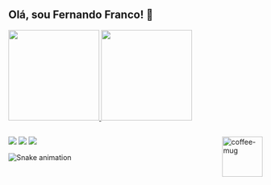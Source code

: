 ## Olá, sou Fernando Franco! 👋

<div>
  <a href="https://github.com/FernandoFranco06">
  <img height="180em" src="https://github-readme-stats.vercel.app/api?username=fernandofranco06&show_icons=true&theme=dark&include_all_commits=true&count_private=true"/>
  <img height="180em" src="https://github-readme-stats.vercel.app/api/top-langs/?username=fernandofranco06&layout=compact&langs_count=16&theme=dark"/>
</div>

<img align="right" height="80" width="auto" alt="coffee-mug" src="https://media4.giphy.com/media/XrQBv6QBqk6q52PzAo/giphy.gif?cid=6c09b952lq0881knkh4imbshx89605md3o0hsglw4s9e6kq7&ep=v1_gifs_search&rid=giphy.gif&ct=g">

##

<div>
  <a href="https://www.instagram.com/fernando_franco.06/" target="_blank"><img src="https://img.shields.io/badge/Instagram-E4405F?style=for-the-badge&logo=instagram&logoColor=white" target="_blank"></a>
  <a href="mailto:fernandorfranco06@gmail.com" target="_blank"><img src="https://img.shields.io/badge/-Gmail-%23333?style=for-the-badge&logo=gmail&logoColor=white" target="_blank"></a>
  <a href="https://www.linkedin.com/in/fernando-ramos-franco/" target="_blank"><img src="https://img.shields.io/badge/LinkedIn-0077B5?style=for-the-badge&logo=linkedin&logoColor=white" target="_blank"></a>

  ![Snake animation](https://github.com/fernandofranco06/fernandofranco06/blob/output/github-contribution-grid-snake.svg)
</div>
